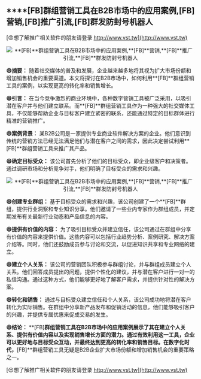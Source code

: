 ## ****[FB]**群组营销工具在B2B市场中的应用案例,**[FB]**营销,**[FB]**推广引流,**[FB]**群发防封号机器人**

[😍想了解推广相关软件的朋友请登录 http://www.vst.tw](http://www.vst.tw)

 <center><img src="https://vst.tw/MP4/tuiguang/png/2.png" alt="**[FB]**群组营销工具在B2B市场中的应用案例,**[FB]**营销,**[FB]**推广引流,**[FB]**群发防封号机器人"></center>

**😄摘要：**
随着社交媒体的普及和发展，企业越来越多地将其视为扩大市场份额和增加销售机会的重要渠道。本文将探讨在B2B市场中，如何利用**[FB]**群组营销工具的案例，以实现更高的转化率和销售增长。

**😄引言：**
在当今竞争激烈的商业环境中，各种数字营销工具被广泛采用，以吸引潜在客户并与他们建立联系。而**[FB]**群组营销工具作为一种强大的社交媒体工具，不仅能够帮助企业与目标客户建立紧密的联系，还能通过特定的目标群体进行精准的营销推广。

**😄案例背景：**
某B2B公司是一家提供专业商业软件解决方案的企业。他们意识到传统的营销方法已经无法满足他们与潜在客户之间的需求，因此决定尝试利用**[FB]**群组营销工具来推广其产品。

**😄确定目标受众：**
该公司首先分析了他们的目标受众，即企业级客户和决策者。通过调研市场和分析竞争对手，他们明确了目标受众的需求和兴趣。

 <center><img src="https://vst.tw/MP4/tuiguang/png/5.png" alt="**[FB]**群组营销工具在B2B市场中的应用案例,**[FB]**营销,**[FB]**推广引流,**[FB]**群发防封号机器人"></center>

**😄创建专业群组：**
基于目标受众的需求和兴趣，该公司创建了一个**[FB]**群组，提供行业洞察和专业知识分享。他们邀请了一些业内专家作为群组成员，并定期发布有关最新行业动态和产品信息的内容。

**😄提供有价值的内容：**
为了吸引目标受众并建立信任，该公司通过在群组中分享有价值的内容来提供价值。这些内容可以包括行业趋势分析、案例研究、解决方案介绍等。同时，他们还鼓励成员参与讨论和交流，以促进知识共享和专业网络的建立。

**😄建立个人关系：**
该公司的营销团队积极参与群组讨论，并与群组成员建立个人关系。他们回答成员提出的问题，提供个性化的建议，并与潜在客户进行一对一的私信沟通。通过这种方式，他们能够更好地了解客户需求，并提供针对性的解决方案。

**😄转化和销售：**
通过与目标受众建立信任和个人关系，该公司成功地将潜在客户转化为实际销售。在群组中分享新产品发布和促销活动的信息，他们能够吸引客户的兴趣，并提供专属优惠来促成交易的发生。

**😄结论：**
**[FB]**群组营销工具在B2B市场中的应用案例展示了其在建立个人关系、提供有价值内容以及实现销售增长方面的潜力。通过有效利用这一工具，企业可以更好地与目标受众互动，并最终达到更高的转化率和销售目标。在数字化时代，**[FB]**群组营销工具无疑是B2B企业扩大市场份额和增加销售机会的重要策略之一。

[😍想了解推广相关软件的朋友请登录 http://www.vst.tw](http://www.vst.tw)



